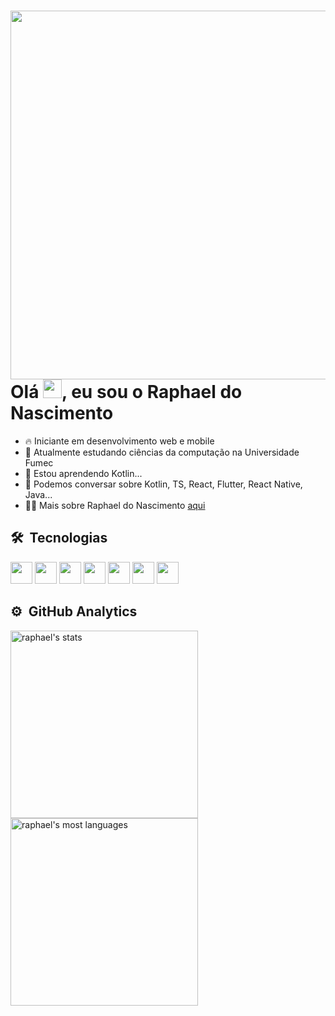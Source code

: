 <div>
  <img align="right" height="590em" src="https://raw.githubusercontent.com/gist/RaphaelNCP/b2175494a20028f85e28e4a6e51dec43/raw/701479691bf1920d20df642868e730286e6f1b5e/githubcard.svg"/>
  
  <h1 align="left">Olá <img src="https://raw.githubusercontent.com/kaueMarques/kaueMarques/master/hi.gif" height="30px">, eu sou o Raphael do Nascimento</h1>
  
  - 🔥 Iniciante em desenvolvimento web e mobile
  - 🔭 Atualmente estudando ciências da computação na Universidade Fumec
  - 🌱 Estou aprendendo Kotlin...
  - 💬 Podemos conversar sobre Kotlin, TS, React, Flutter, React Native, Java...
  - 👨‍💻 Mais sobre Raphael do Nascimento [aqui](https://cursos.alura.com.br/vitrinedev/raphaelncp)
</div>
<div>
  <h2>🛠 &nbsp;Tecnologias</h2>
  
  <img width="35px" src="https://cdn.jsdelivr.net/gh/devicons/devicon/icons/typescript/typescript-original.svg" />
  <img width="35px" src="https://cdn.jsdelivr.net/gh/devicons/devicon/icons/react/react-original.svg" />
  <img width="35px" src="https://cdn.jsdelivr.net/gh/devicons/devicon/icons/flutter/flutter-original.svg" />
  <img width="35px" src="https://cdn.jsdelivr.net/gh/devicons/devicon/icons/kotlin/kotlin-original.svg" />
  <img width="35px" src="https://cdn.jsdelivr.net/gh/devicons/devicon/icons/mysql/mysql-original.svg" />  
  <img width="35px" src="https://cdn.jsdelivr.net/gh/devicons/devicon/icons/python/python-original.svg" />
  <img width="35px" src="https://cdn.jsdelivr.net/gh/devicons/devicon/icons/java/java-original.svg" />
              
</div>
<div>
  <h2>⚙️ &nbsp;GitHub Analytics</h2>

  <img width="300px" src="https://github-readme-stats.vercel.app/api?username=RaphaelNCP&show_icons=true&theme=vision-friendly-dark" alt="raphael's stats"/>
  <img width="300px"  src="https://github-readme-stats.vercel.app/api/top-langs/?username=RaphaelNCP&layout=compact&theme=vision-friendly-dark" alt="raphael's most languages"/>

  



  
</div>
